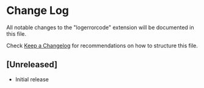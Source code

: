 # Change Log

All notable changes to the "logerrorcode" extension will be documented in this file.

Check [Keep a Changelog](http://keepachangelog.com/) for recommendations on how to structure this file.

## [Unreleased]

- Initial release